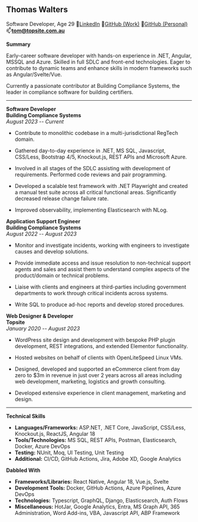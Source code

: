 ## Thomas Walters
Software Developer, Age 29 
🔗[LinkedIn](https://www.linkedin.com/in/tom-walters-8b2819166/) 🔗[GitHub (Work)](https://github.com/tomwaltersBCS/) 🔗[GitHub (Personal)](https://github.com/toms-ts)
📫**tom@topsite.com.au**

**Summary**

Early-career software developer with hands-on experience in .NET, Angular, MSSQL and Azure. Skilled in full SDLC and front-end technologies. Eager to contribute to dynamic teams and enhance skills in modern frameworks such as Angular/Svelte/Vue.

Currently a passionate contributor at Building Compliance Systems, the leader in compliance software for building certifiers. 

---

**Software Developer**\
**Building Compliance Systems**\
*August 2023 -- Current*

- Contribute to monolithic codebase in a multi-jurisdictional RegTech domain. 

- Gathered day-to-day experience in .NET, MS SQL, Javascript, CSS/Less, Bootstrap 4/5, Knockout.js, REST APIs and Microsoft Azure.

- Involved in all stages of the SDLC assisting with development of requirements. Performed code reviews and pair programming.

- Developed a scalable test framework with .NET Playwright and created a manual test suite across all critical functional areas. Significantly decreased release change failure rate. 

- Improved observability, implementing Elasticsearch with NLog.

**Application Support Engineer**\
**Building Compliance Systems**\
*August 2022 -- August 2023*

- Monitor and investigate incidents, working with engineers to investigate causes and develop solutions.

- Provide immediate access and issue resolution to non-technical support agents and sales and assist them to understand complex aspects of the product/domain or technical problems.

- Liaise with clients and engineers at third-parties including government departments to work through critical incidents across systems.

- Write SQL to produce ad-hoc reports and develop stored procedures.

**Web Designer & Developer**\
**Topsite**\
*January 2020 -- August 2023*

- WordPress site design and development with bespoke PHP plugin development, REST integrations, and extended Elementor functionality.

- Hosted websites on behalf of clients with OpenLiteSpeed Linux VMs.

- Designed, developed and supported an eCommerce client from day zero to $3m in revenue in just over 2 years across all areas including web development, marketing, logistics and growth consulting.

- Developed extensive experience in client management, marketing and design.

---

**Technical Skills**
- **Languages/Frameworks:** ASP.NET, .NET Core, JavaScript, CSS/Less, Knockout.js, ReactJS, Angular 18
- **Tools/Technologies:** MS SQL, REST APIs, Postman, Elasticsearch, Docker, Azure DevOps
- **Testing:** NUnit, Moq, UI Testing, Unit Testing
- **Additional:** CI/CD, GitHub Actions, Jira, Adobe XD, Google Analytics

**Dabbled With**
- **Frameworks/Libraries:** React Native, Angular 18, Vue.js, Svelte
- **Development Tools:** Docker, GitHub Actions, Azure Pipelines, Azure DevOps
- **Technologies:** Typescript, GraphQL, Django, Elasticsearch, Auth Flows
- **Miscellaneous:** HotJar, Google Analytics, Entra, MS Graph API, 365 Administration, Word Add-ins, VBA, Javascript API, ABP Framework
